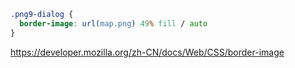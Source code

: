```css
.png9-dialog {
  border-image: url(map.png) 49% fill / auto
}
```

https://developer.mozilla.org/zh-CN/docs/Web/CSS/border-image
